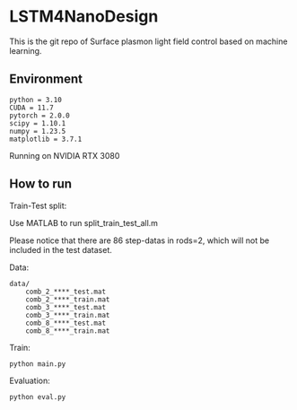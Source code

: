 # LSTM4NanoDesign

This is the git repo of Surface plasmon light field control based on machine learning.

## Environment
```text
python = 3.10
CUDA = 11.7
pytorch = 2.0.0
scipy = 1.10.1
numpy = 1.23.5
matplotlib = 3.7.1
```
Running on NVIDIA RTX 3080

## How to run
Train-Test split:

Use MATLAB to run split_train_test_all.m

Please notice that there are 86 step-datas in rods=2, which will not be included in the test dataset.

Data:
```text
data/
    comb_2_****_test.mat
    comb_2_****_train.mat
    comb_3_****_test.mat
    comb_3_****_train.mat
    comb_8_****_test.mat
    comb_8_****_train.mat
```

Train:
```commandline
python main.py
```

Evaluation:
```commandline
python eval.py
```